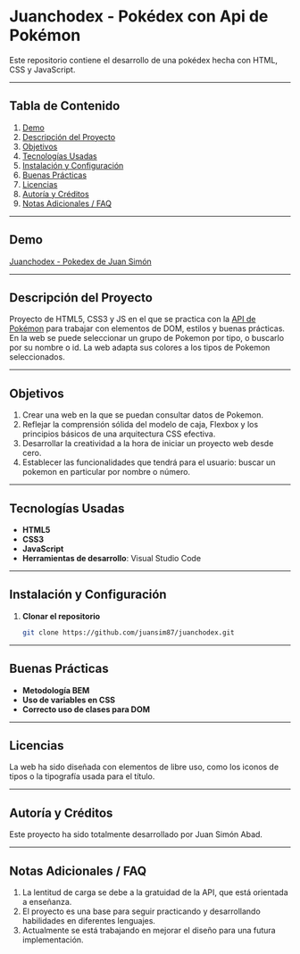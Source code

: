 # Juanchodex - Pokédex con Api de Pokémon

Este repositorio contiene el desarrollo de una pokédex hecha con HTML, CSS y JavaScript.

---

## Tabla de Contenido
1. [Demo](#demo)  
2. [Descripción del Proyecto](#descripción-del-proyecto)  
3. [Objetivos](#objetivos)  
4. [Tecnologías Usadas](#tecnologías-usadas)  
5. [Instalación y Configuración](#instalación-y-configuración)  
6. [Buenas Prácticas](#buenas-prácticas)  
7. [Licencias](#licencias)  
8. [Autoría y Créditos](#autoría-y-créditos)  
9. [Notas Adicionales / FAQ](#notas-adicionales--faq)  

---

## Demo
[Juanchodex - Pokedex de Juan Simón](https://juan-simon-porfolio.netlify.app/)

---

## Descripción del Proyecto
Proyecto de HTML5, CSS3 y JS en el que se practica con la [API de Pokémon](https://pokeapi.co/) para trabajar con elementos de DOM, estilos y buenas prácticas. En la web se puede seleccionar un grupo de Pokemon por tipo, o buscarlo por su nombre o id. La web adapta sus colores a los tipos de Pokemon seleccionados.

---

## Objetivos
1. Crear una web en la que se puedan consultar datos de Pokemon.
2. Reflejar la comprensión sólida del modelo de caja, Flexbox y los principios básicos de una arquitectura CSS efectiva.
3. Desarrollar la creatividad a la hora de iniciar un proyecto web desde cero.
4. Establecer las funcionalidades que tendrá para el usuario: buscar un pokemon en particular por nombre o número.

---

## Tecnologías Usadas
- **HTML5**
- **CSS3**
- **JavaScript**
- **Herramientas de desarrollo**: Visual Studio Code

---

## Instalación y Configuración
1. **Clonar el repositorio**  
   ```bash
   git clone https://github.com/juansim87/juanchodex.git
---

## Buenas Prácticas
- **Metodología BEM**
- **Uso de variables en CSS**
- **Correcto uso de clases para DOM**

---

## Licencias
La web ha sido diseñada con elementos de libre uso, como los iconos de tipos o la tipografía usada para el título.

---

## Autoría y Créditos
Este proyecto ha sido totalmente desarrollado por Juan Simón Abad.

---

## Notas Adicionales / FAQ
1. La lentitud de carga se debe a la gratuidad de la API, que está orientada a enseñanza. 
2. El proyecto es una base para seguir practicando y desarrollando habilidades en diferentes lenguajes.
3. Actualmente se está trabajando en mejorar el diseño para una futura implementación.
